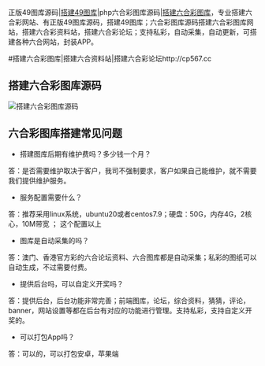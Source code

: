 正版49图库源码|[搭建49图库](https://www.tuku325.cc/?id=403)|php六合彩图库源码|[搭建六合彩图库](https://www.tuku325.cc/)，专业搭建六合彩网站、有正版49图库源码，搭建49图库；六合彩图库源码搭建六合彩图库网站，搭建六合彩资料站，搭建六合彩论坛；支持私彩，自动采集，自动更新，可搭建各种六合网站，封装APP。

#搭建六合彩图库|搭建六合资料站|搭建六合彩论坛http://cp567.cc


## 搭建六合彩图库源码
![搭建六合彩图库源码](https://www.tuku325.cc/zb_users/upload/2025/03/202503011740836788494820.png "搭建六合彩图库源码")


## 六合彩图库搭建常见问题
- 搭建图库后期有维护费吗？多少钱一个月？

答：是否需要维护取决于客户，我司不强制要求，客户如果自己能维护，就不需要我们提供维护服务。

- 服务配置需要什么？

答：推荐采用linux系统，ubuntu20或者centos7.9；硬盘：50G，内存4G，2核心，10M带宽 ； 这个配置以上

- 图库是自动采集的吗？

答：澳门、香港官方彩的六合论坛资料、六合图库都是自动采集；私彩的图纸可以自动生成，不过需要付费。

- 提供后台吗，可以自定义开奖吗？

答：提供后台，后台功能非常完善；前端图库，论坛，综合资料，猜猜，评论，banner，网站设置等都在后台有对应的功能进行管理。支持私彩，支持自定义开奖的。

- 可以打包App吗？

答：可以的，可以打包安卓，苹果端
